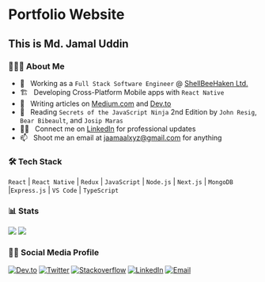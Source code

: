 # Portfolio Website

## This is Md. Jamal Uddin

### 👨🏻‍💻 About Me

- 💼 &nbsp; Working as a `Full Stack Software Engineer` @ [ShellBeeHaken Ltd.](https://shellbeehaken.com/)
- 🏗️ &nbsp; Developing Cross-Platform Mobile apps with `React Native`
- 📝 &nbsp; Writing articles on [Medium.com](https://medium.com/@jaamaalxyz) and [Dev.to](https://dev.to/jaamaalxyz)
- 📖 &nbsp; Reading `Secrets of the JavaScript Ninja` 2nd Edition by `John Resig`, `Bear Bibeault`, and `Josip Maras`
- 👨‍💻 &nbsp; Connect me on [LinkedIn](https://www.linkedin.com/in/jaamaalxyz/) for professional updates
- 📫 &nbsp; Shoot me an email at [jaamaalxyz@gmail.com](mailto:jaamaalxyz@gmail.com) for anything

### 🛠 Tech Stack

`React` | `React Native` | `Redux` | `JavaScript` | `Node.js` | `Next.js` | `MongoDB` |`Express.js` | `VS Code` | `TypeScript`

### 📊 Stats

[![](https://komarev.com/ghpvc/?username=jaamaalxyz&color=blue&label=Profile%20Views)](https://github.com/jaamaalxyz/jaamaalxyz)
[![](https://img.shields.io/github/followers/jaamaalxyz?label=GitHub%20Followers)](https://github.com/jaamaalxyz)

### 🤝🏻 Social Media Profile

<p>
<a href="https://dev.to/jaamaalxyz"><img alt="Dev.to" src="https://img.shields.io/badge/Dev.to-gray?style=flat-square&logo=dev-to"></a>
<a href="https://twitter.com/jaamaalxyz" target="blank"><img alt="Twitter" src="https://img.shields.io/badge/twitter-gray?style=flat-square&logo=twitter"/></a>  
<a href="https://stackoverflow.com/users/6542943/md-jamal-uddin"><img alt="Stackoverflow" src="https://img.shields.io/badge/Stackoverflow-gray?style=flat-square&logo=stackoverflow"></a>
<a href="https://www.linkedin.com/in/jaamaalxyz/"><img alt="LinkedIn" src="https://img.shields.io/badge/LinkedIn-gray?style=flat-square&logo=linkedin"></a>
<a href="mailto:jaamaalxyz@gmail.com"><img alt="Email" src="https://img.shields.io/badge/Email-jaamaalxyz@gmail.com-blue?style=flat-square&logo=gmail"></a>
</p>

